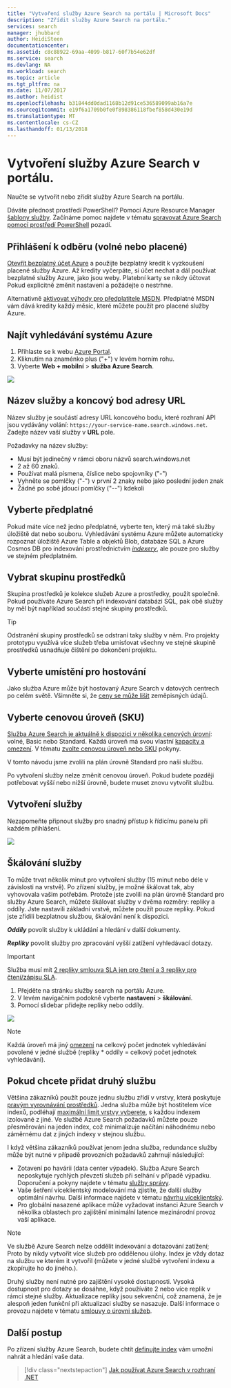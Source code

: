 ```yaml
---
title: "Vytvoření služby Azure Search na portálu | Microsoft Docs"
description: "Zřídit služby Azure Search na portálu."
services: search
manager: jhubbard
author: HeidiSteen
documentationcenter: 
ms.assetid: c8c88922-69aa-4099-b817-60f7b54e62df
ms.service: search
ms.devlang: NA
ms.workload: search
ms.topic: article
ms.tgt_pltfrm: na
ms.date: 11/07/2017
ms.author: heidist
ms.openlocfilehash: b31844dd0dad1168b12d91ce536589099ab16a7e
ms.sourcegitcommit: e19f6a1709b0fe0f898386118fbef858d430e19d
ms.translationtype: MT
ms.contentlocale: cs-CZ
ms.lasthandoff: 01/13/2018
---
```

# <a name="create-an-azure-search-service-in-the-portal"></a>Vytvoření služby Azure Search v portálu.

Naučte se vytvořit nebo zřídit služby Azure Search na portálu. 

Dáváte přednost prostředí PowerShell? Pomocí Azure Resource Manager [šablony služby](https://azure.microsoft.com/resources/templates/101-azure-search-create/). Začínáme pomoc najdete v tématu [spravovat Azure Search pomocí prostředí PowerShell](search-manage-powershell.md) pozadí.

## <a name="subscribe-free-or-paid"></a>Přihlášení k odběru (volné nebo placené)

[Otevřít bezplatný účet Azure](https://azure.microsoft.com/pricing/free-trial/?WT.mc_id=A261C142F) a použijte bezplatný kredit k vyzkoušení placené služby Azure. Až kredity vyčerpáte, si účet nechat a dál používat bezplatné služby Azure, jako jsou weby. Platební karty se nikdy účtovat Pokud explicitně změnit nastavení a požádejte o nestrhne.

Alternativně [aktivovat výhody pro předplatitele MSDN](https://azure.microsoft.com/pricing/member-offers/msdn-benefits-details/?WT.mc_id=A261C142F). Předplatné MSDN vám dává kredity každý měsíc, které můžete použít pro placené služby Azure. 

## <a name="find-azure-search"></a>Najít vyhledávání systému Azure
1. Přihlaste se k webu [Azure Portal](https://portal.azure.com/).
2. Kliknutím na znaménko plus ("+") v levém horním rohu.
3. Vyberte **Web + mobilní** > **služba Azure Search**.

![](./media/search-create-service-portal/find-search3.png)

## <a name="name-the-service-and-url-endpoint"></a>Název služby a koncový bod adresy URL

Název služby je součástí adresy URL koncového bodu, které rozhraní API jsou vydávány volání: `https://your-service-name.search.windows.net`. Zadejte název vaší služby v **URL** pole. 

Požadavky na název služby:
   * Musí být jedinečný v rámci oboru názvů search.windows.net
   * 2 až 60 znaků.
   * Používat malá písmena, číslice nebo spojovníky ("-")
   * Vyhněte se pomlčky ("-") v první 2 znaky nebo jako poslední jeden znak
   * Žádné po sobě jdoucí pomlčky ("--") kdekoli

## <a name="select-a-subscription"></a>Vyberte předplatné
Pokud máte více než jedno předplatné, vyberte ten, který má také služby úložiště dat nebo souboru. Vyhledávání systému Azure můžete automaticky rozpoznat úložiště Azure Table a objektů Blob, databáze SQL a Azure Cosmos DB pro indexování prostřednictvím [ *indexery*](search-indexer-overview.md), ale pouze pro služby ve stejném předplatném.

## <a name="select-a-resource-group"></a>Vybrat skupinu prostředků
Skupina prostředků je kolekce služeb Azure a prostředky, použít společně. Pokud používáte Azure Search při indexování databázi SQL, pak obě služby by měl být například součástí stejné skupiny prostředků.

> [!TIP]
> Odstranění skupiny prostředků se odstraní taky služby v něm. Pro projekty prototypu využívá více služeb třeba umisťovat všechny ve stejné skupině prostředků usnadňuje čištění po dokončení projektu. 

## <a name="select-a-hosting-location"></a>Vyberte umístění pro hostování 
Jako služba Azure může být hostovaný Azure Search v datových centrech po celém světě. Všimněte si, že [ceny se může lišit](https://azure.microsoft.com/pricing/details/search/) zeměpisných údajů.

## <a name="select-a-pricing-tier-sku"></a>Vyberte cenovou úroveň (SKU)
[Služba Azure Search je aktuálně k dispozici v několika cenových úrovní](https://azure.microsoft.com/pricing/details/search/): volné, Basic nebo Standard. Každá úroveň má svou vlastní [kapacity a omezení](search-limits-quotas-capacity.md). V tématu [zvolte cenovou úroveň nebo SKU](search-sku-tier.md) pokyny.

V tomto návodu jsme zvolili na plán úrovně Standard pro naši službu.

Po vytvoření služby nelze změnit cenovou úroveň. Pokud budete později potřebovat vyšší nebo nižší úrovně, budete muset znovu vytvořit službu.

## <a name="create-your-service"></a>Vytvoření služby

Nezapomeňte připnout služby pro snadný přístup k řídicímu panelu při každém přihlášení.

![](./media/search-create-service-portal/new-service3.png)

## <a name="scale-your-service"></a>Škálování služby
To může trvat několik minut pro vytvoření služby (15 minut nebo déle v závislosti na vrstvě). Po zřízení služby, je možné škálovat tak, aby vyhovovala vašim potřebám. Protože jste zvolili na plán úrovně Standard pro služby Azure Search, můžete škálovat služby v dvěma rozměry: repliky a oddíly. Jste nastavili základní vrstvě, můžete použít pouze repliky. Pokud jste zřídili bezplatnou službou, škálování není k dispozici.

***Oddíly*** povolit služby k ukládání a hledání v další dokumenty.

***Repliky*** povolit služby pro zpracování vyšší zatížení vyhledávací dotazy.

> [!Important]
> Služba musí mít [2 repliky smlouva SLA jen pro čtení a 3 repliky pro čtení/zápisu SLA](https://azure.microsoft.com/support/legal/sla/search/v1_0/).

1. Přejděte na stránku služby search na portálu Azure.
2. V levém navigačním podokně vyberte **nastavení** > **škálování**.
3. Pomocí slidebar přidejte repliky nebo oddíly.

![](./media/search-create-service-portal/settings-scale.png)

> [!Note] 
> Každá úroveň má jiný [omezení](search-limits-quotas-capacity.md) na celkový počet jednotek vyhledávání povolené v jedné službě (repliky * oddíly = celkový počet jednotek vyhledávání).

## <a name="when-to-add-a-second-service"></a>Pokud chcete přidat druhý službu

Většina zákazníků použít pouze jednu službu zřídí v vrstvy, která poskytuje [pravým vyrovnávání prostředků](search-sku-tier.md). Jedna služba může být hostitelem více indexů, podléhají [maximální limit vrstvy vyberete](search-capacity-planning.md), s každou indexem izolované z jiné. Ve službě Azure Search požadavků můžete pouze přesměrováni na jeden index, což minimalizuje načítání náhodnému nebo záměrnému dat z jiných indexy v stejnou službu.

I když většina zákazníků používat jenom jedna služba, redundance služby může být nutné v případě provozních požadavků zahrnují následující:

+ Zotavení po havárii (data center výpadek). Služba Azure Search neposkytuje rychlých převzetí služeb při selhání v případě výpadku. Doporučení a pokyny najdete v tématu [služby správy](search-manage.md).
+ Vaše šetření víceklientský modelování má zjistíte, že další služby optimální návrhu. Další informace najdete v tématu [návrhu víceklientský](search-modeling-multitenant-saas-applications.md).
+ Pro globální nasazené aplikace může vyžadovat instanci Azure Search v několika oblastech pro zajištění minimální latence mezinárodní provoz vaší aplikace.

> [!NOTE]
> Ve službě Azure Search nelze oddělit indexování a dotazování zatížení; Proto by nikdy vytvořit více služeb pro oddělenou úlohy. Index je vždy dotaz na službu ve kterém it vytvořil (můžete v jedné službě vytvoření indexu a zkopírujte ho do jiného.).
>

Druhý služby není nutné pro zajištění vysoké dostupnosti. Vysoká dostupnost pro dotazy se dosáhne, když používáte 2 nebo více replik v rámci stejné služby. Aktualizace repliky jsou sekvenční, což znamená, že je alespoň jeden funkční při aktualizaci služby se nasazuje. Další informace o provozu najdete v tématu [smlouvy o úrovni služeb](https://azure.microsoft.com/support/legal/sla/search/v1_0/).

## <a name="next-steps"></a>Další postup
Po zřízení služby Azure Search, budete chtít [definujte index](search-what-is-an-index.md) vám umožní nahrát a hledání vaše data. 

> [!div class="nextstepaction"]
> [Jak používat Azure Search v rozhraní .NET](search-howto-dotnet-sdk.md)
